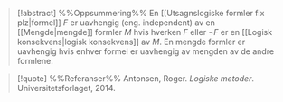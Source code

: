 
> [!abstract] %%Oppsummering%%
En [[Utsagnslogiske formler fix plz|formel]] $F$ er uavhengig (eng. independent) av en [[Mengde|mengde]] formler $M$ hvis hverken $F$ eller $\neg F$ er en [[Logisk konsekvens|logisk konsekvens]] av $M$. En mengde formler er uavhengig hvis enhver formel er uavhengig av mengden av de andre formlene.

> [!quote] %%Referanser%%
Antonsen, Roger. *Logiske metoder*. Universitetsforlaget, 2014.